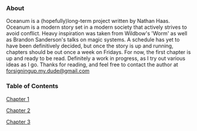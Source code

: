 ### About
Oceanum is a (hopefully)long-term project written by Nathan Haas. Oceanum is a modern story set in a modern society that actively strives to avoid conflict. Heavy inspiration was taken from Wildbow's 'Worm' as well as Brandon Sanderson's talks on magic systems. A schedule has yet to have been definitively decided, but once the story is up and running, chapters should be out once a week on Fridays. For now, the first chapter is up and ready to be read. Definitely a work in progress, as I try out various ideas as I go. Thanks for reading, and feel free to contact the author at forsigningup.my.dude@gmail.com


### Table of Contents

[Chapter 1](chapter1.md)

[Chapter 2](chapter2.md)

[Chapter 3](chapter3.md)